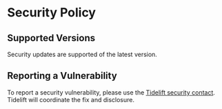 # Security Policy

## Supported Versions

Security updates are supported of the latest version.

## Reporting a Vulnerability

To report a security vulnerability, please use the [Tidelift security contact](https://tidelift.com/security). Tidelift will coordinate the fix and disclosure.
